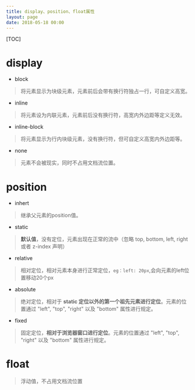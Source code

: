 ```yaml
---
title: display、position、float属性
layout: page
date: 2018-05-18 00:00
---
```

[TOC]
# display

- block
> 将元素显示为块级元素，元素前后会带有换行符独占一行，可自定义高宽。

- inline
> 将元素设为内联元素，元素前后没有换行符，高宽内外边距等定义无效。

- inline-block
> 将元素显示为行内块级元素，没有换行符，但可自定义高宽内外边距等。

- none
> 元素不会被现实，同时不占用文档流位置。

# position

- inhert
> 继承父元素的position值。

- static
> **默认值**，没有定位，元素出现在正常的流中（忽略 top, bottom, left, right 或者 z-index 声明）

- relative
> 相对定位，相对元素本身进行正常定位，`eg：left: 20px`,会向元素的left位置移动20个px

- absolute
> 绝对定位，相对于 **static 定位以外的第一个祖先元素进行定位**。元素的位置通过 "left", "top", "right" 以及 "bottom" 属性进行规定。

- fixed
> 固定定位，**相对于浏览器窗口进行定位**。元素的位置通过 "left", "top", "right" 以及 "bottom" 属性进行规定。

# float
> 浮动值，不占用文档流位置


